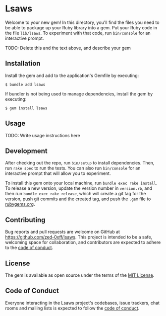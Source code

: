 # Lsaws

Welcome to your new gem! In this directory, you'll find the files you need to be able to package up your Ruby library into a gem. Put your Ruby code in the file `lib/lsaws`. To experiment with that code, run `bin/console` for an interactive prompt.

TODO: Delete this and the text above, and describe your gem

## Installation

Install the gem and add to the application's Gemfile by executing:

    $ bundle add lsaws

If bundler is not being used to manage dependencies, install the gem by executing:

    $ gem install lsaws

## Usage

TODO: Write usage instructions here

## Development

After checking out the repo, run `bin/setup` to install dependencies. Then, run `rake spec` to run the tests. You can also run `bin/console` for an interactive prompt that will allow you to experiment.

To install this gem onto your local machine, run `bundle exec rake install`. To release a new version, update the version number in `version.rb`, and then run `bundle exec rake release`, which will create a git tag for the version, push git commits and the created tag, and push the `.gem` file to [rubygems.org](https://rubygems.org).

## Contributing

Bug reports and pull requests are welcome on GitHub at https://github.com/zed-0xff/lsaws. This project is intended to be a safe, welcoming space for collaboration, and contributors are expected to adhere to the [code of conduct](https://github.com/zed-0xff/lsaws/blob/master/CODE_OF_CONDUCT.md).

## License

The gem is available as open source under the terms of the [MIT License](https://opensource.org/licenses/MIT).

## Code of Conduct

Everyone interacting in the Lsaws project's codebases, issue trackers, chat rooms and mailing lists is expected to follow the [code of conduct](https://github.com/zed-0xff/lsaws/blob/master/CODE_OF_CONDUCT.md).
